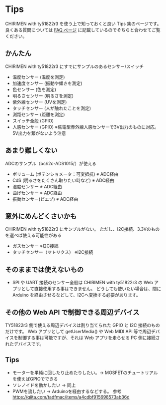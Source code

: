 # Tips

CHIRIMEN with ty51822r3 を使う上で知っておくと良い Tips 集のページです。良くある質問については [FAQ ページ](faq.md) に記載しているのでそちらと合わせてご覧ください。

## かんたん

CHIRIMEN with ty51822r3 にすでにサンプルのあるセンサー/スイッチ

- 温度センサー (温度を測定)
- 加速度センサー (振動や傾きを測定)
- 色センサー (色を測定)
- 明るさセンサー (明るさを測定)
- 紫外線センサー (UVを測定)
- タッチセンサー (人が触れたことを測定)
- 測距センサー (距離を測定)
- スイッチ全般 (GPIO)
- 人感センサー (GPIO) ※焦電型赤外線人感センサーで3V出力のものに対応。5V出力を繋がないよう注意

## あまり難しくない

ADCのサンプル（bc/i2c-ADS1015/）が使える

- ボリューム (ポテンショメータ：可変抵抗) ※ ADC経由
- CdS (明るさをたくさん取りたい時など) ※ ADC経由
- 湿度センサー ※ ADC経由
- 曲げセンサー ※ ADC経由
- 振動センサー(ピエゾ)  ※ ADC経由

## 意外にめんどくさいかも

CHIRIMEN with ty51822r3 にサンプルがない。
ただし、I2C接続、3.3Vのものを選べば使える可能性がある

- ガスセンサー  ※I2C接続
- タッチセンサー（マトリクス） ※I2C接続

## そのままでは使えないもの

- SPI や UART 接続のセンサー全般は CHIRIMEN with ty51822r3 の Web アプリとして直接使用する事はできません。
 どうしても使いたい場合は、間に Arduino を経由させるなどして、I2Cへ変換する必要があります。

## その他の Web API で制御できる周辺デバイス

TY51822r3 側で使える周辺デバイスは割り当てられた GPIO と I2C 接続のものだけです。
Web アプリとして getUserMedia() や Web MIDI API 等で周辺デバイスを制御する事は可能ですが、それは Web アプリを走らせる PC 側に接続されたデバイスです。

## Tips

- モーターを単純に回したり止めたりしたい。→ MOSFETのチュートリアルを使えばGPIOでできる
- ソレノイドを動かしたい → 同上
- PWMを流したい → Arduinoを経由するなどする。
  参考 https://qiita.com/tadfmac/items/a4cdbf915698573ab36d
